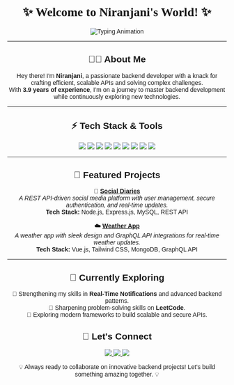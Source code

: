 <h1 align="center" style="font-family: 'Dancing Script', cursive;">✨ Welcome to Niranjani's World! ✨</h1>
<p align="center" style="font-family: 'Poppins', sans-serif;">
  <img src="https://readme-typing-svg.demolab.com?font=Pacifico&weight=600&size=30&pause=1000&color=F4A3B0&center=true&vCenter=true&width=700&lines=Backend+Developer+Extraordinaire;API+Creator+%7C+Problem+Solver;Code.+Learn.+Repeat.;Dreaming+Big+%7C+Building+Bigger;Always+Learning+%7C+Forever+Growing" alt="Typing Animation" />
</p>

---

<h2 align="center" style="font-family: 'Poppins', sans-serif;">👩‍💻 About Me</h2>
<p align="center" style="font-family: 'Comic Sans MS', sans-serif;">
  Hey there! I'm <b>Niranjani</b>, a passionate backend developer with a knack for crafting efficient, scalable APIs and solving complex challenges.<br>
  With <b>3.9 years of experience</b>, I’m on a journey to master backend development while continuously exploring new technologies.<br>
</p>

---

<h2 align="center" style="font-family: 'Poppins', sans-serif;">⚡ Tech Stack & Tools</h2>
<p align="center">
  <img src="https://img.shields.io/badge/PHP-777BB4?style=for-the-badge&logo=php&logoColor=white" />
  <img src="https://img.shields.io/badge/Node.js-43853D?style=for-the-badge&logo=node.js&logoColor=white" />
  <img src="https://img.shields.io/badge/Java-ED8B00?style=for-the-badge&logo=java&logoColor=white" />
  <img src="https://img.shields.io/badge/RESTful_API-00A9E0?style=for-the-badge&logo=swagger&logoColor=white" />
  <img src="https://img.shields.io/badge/MySQL-4479A1?style=for-the-badge&logo=mysql&logoColor=white" />
  <img src="https://img.shields.io/badge/MongoDB-4EA94B?style=for-the-badge&logo=mongodb&logoColor=white" />
  <img src="https://img.shields.io/badge/Express.js-404D59?style=for-the-badge" />
  <img src="https://img.shields.io/badge/GraphQL-E10098?style=for-the-badge&logo=graphql&logoColor=white" />
  <img src="https://img.shields.io/badge/Socket.io-010101?style=for-the-badge&logo=socket.io&logoColor=white" />
</p>

---

<h2 align="center" style="font-family: 'Poppins', sans-serif;">🌟 Featured Projects</h2>
<div align="center" style="font-family: 'Comic Sans MS', sans-serif;">
  <p>
    <b>📌 <a href="#">Social Diaries</a></b><br>
    <i>A REST API-driven social media platform with user management, secure authentication, and real-time updates.</i><br>
    <b>Tech Stack:</b> Node.js, Express.js, MySQL, REST API
  </p>
  <p>
    <b>☁️ <a href="#">Weather App</a></b><br>
    <i>A weather app with sleek design and GraphQL API integrations for real-time weather updates.</i><br>
    <b>Tech Stack:</b> Vue.js, Tailwind CSS, MongoDB, GraphQL API
  </p>
</div>

---

<h2 align="center" style="font-family: 'Poppins', sans-serif;">🌱 Currently Exploring</h2>
<p align="center" style="font-family: 'Comic Sans MS', sans-serif;">
  🌟 Strengthening my skills in <b>Real-Time Notifications</b> and advanced backend patterns.<br>
  🌟 Sharpening problem-solving skills on <b>LeetCode</b>.<br>
  🌟 Exploring modern frameworks to build scalable and secure APIs.
</p>


<h2 align="center" style="font-family: 'Poppins', sans-serif;">🤝 Let's Connect</h2>
<p align="center">
  <a href="https://www.linkedin.com/in/vjniranjani" target="_blank">
    <img src="https://img.shields.io/badge/LinkedIn-0A66C2?style=for-the-badge&logo=linkedin&logoColor=white" />
  </a>
  <a href="https://leetcode.com/niranjani_vj/" target="_blank">
   <img src="https://img.shields.io/badge/LeetCode-FFA116?style=for-the-badge&logo=leetcode&logoColor=white" />
  </a>
  <a href="https://www.hackerrank.com/profile/niranjani_vj" target="_blank">
    <img src="https://img.shields.io/badge/HackerRank-2EC866?style=for-the-badge&logo=hackerrank&logoColor=white" />
  </a>
</p>

<p align="center" style="font-family: 'Comic Sans MS', sans-serif;">💡 Always ready to collaborate on innovative backend projects! Let’s build something amazing together. 💡</p>
